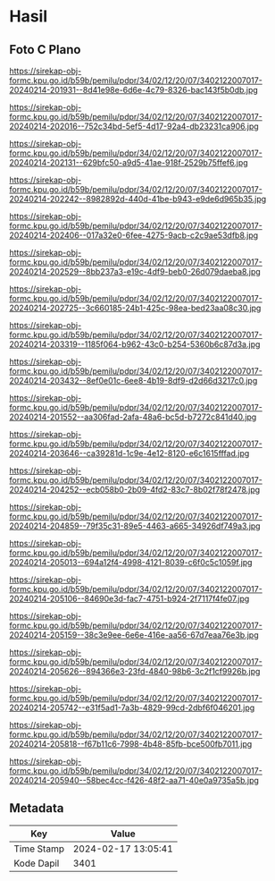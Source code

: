 # Hasil

## Foto C Plano

https://sirekap-obj-formc.kpu.go.id/b59b/pemilu/pdpr/34/02/12/20/07/3402122007017-20240214-201931--8d41e98e-6d6e-4c79-8326-bac143f5b0db.jpg

https://sirekap-obj-formc.kpu.go.id/b59b/pemilu/pdpr/34/02/12/20/07/3402122007017-20240214-202016--752c34bd-5ef5-4d17-92a4-db23231ca906.jpg

https://sirekap-obj-formc.kpu.go.id/b59b/pemilu/pdpr/34/02/12/20/07/3402122007017-20240214-202131--629bfc50-a9d5-41ae-918f-2529b75ffef6.jpg

https://sirekap-obj-formc.kpu.go.id/b59b/pemilu/pdpr/34/02/12/20/07/3402122007017-20240214-202242--8982892d-440d-41be-b943-e9de6d965b35.jpg

https://sirekap-obj-formc.kpu.go.id/b59b/pemilu/pdpr/34/02/12/20/07/3402122007017-20240214-202406--017a32e0-6fee-4275-9acb-c2c9ae53dfb8.jpg

https://sirekap-obj-formc.kpu.go.id/b59b/pemilu/pdpr/34/02/12/20/07/3402122007017-20240214-202529--8bb237a3-e19c-4df9-beb0-26d079daeba8.jpg

https://sirekap-obj-formc.kpu.go.id/b59b/pemilu/pdpr/34/02/12/20/07/3402122007017-20240214-202725--3c660185-24b1-425c-98ea-bed23aa08c30.jpg

https://sirekap-obj-formc.kpu.go.id/b59b/pemilu/pdpr/34/02/12/20/07/3402122007017-20240214-203319--1185f064-b962-43c0-b254-5360b6c87d3a.jpg

https://sirekap-obj-formc.kpu.go.id/b59b/pemilu/pdpr/34/02/12/20/07/3402122007017-20240214-203432--8ef0e01c-6ee8-4b19-8df9-d2d66d3217c0.jpg

https://sirekap-obj-formc.kpu.go.id/b59b/pemilu/pdpr/34/02/12/20/07/3402122007017-20240214-201552--aa306fad-2afa-48a6-bc5d-b7272c841d40.jpg

https://sirekap-obj-formc.kpu.go.id/b59b/pemilu/pdpr/34/02/12/20/07/3402122007017-20240214-203646--ca39281d-1c9e-4e12-8120-e6c1615fffad.jpg

https://sirekap-obj-formc.kpu.go.id/b59b/pemilu/pdpr/34/02/12/20/07/3402122007017-20240214-204252--ecb058b0-2b09-4fd2-83c7-8b02f78f2478.jpg

https://sirekap-obj-formc.kpu.go.id/b59b/pemilu/pdpr/34/02/12/20/07/3402122007017-20240214-204859--79f35c31-89e5-4463-a665-34926df749a3.jpg

https://sirekap-obj-formc.kpu.go.id/b59b/pemilu/pdpr/34/02/12/20/07/3402122007017-20240214-205013--694a12f4-4998-4121-8039-c6f0c5c1059f.jpg

https://sirekap-obj-formc.kpu.go.id/b59b/pemilu/pdpr/34/02/12/20/07/3402122007017-20240214-205106--84690e3d-fac7-4751-b924-2f7117f4fe07.jpg

https://sirekap-obj-formc.kpu.go.id/b59b/pemilu/pdpr/34/02/12/20/07/3402122007017-20240214-205159--38c3e9ee-6e6e-416e-aa56-67d7eaa76e3b.jpg

https://sirekap-obj-formc.kpu.go.id/b59b/pemilu/pdpr/34/02/12/20/07/3402122007017-20240214-205626--894366e3-23fd-4840-98b6-3c2f1cf9926b.jpg

https://sirekap-obj-formc.kpu.go.id/b59b/pemilu/pdpr/34/02/12/20/07/3402122007017-20240214-205742--e31f5ad1-7a3b-4829-99cd-2dbf6f046201.jpg

https://sirekap-obj-formc.kpu.go.id/b59b/pemilu/pdpr/34/02/12/20/07/3402122007017-20240214-205818--f67b11c6-7998-4b48-85fb-bce500fb7011.jpg

https://sirekap-obj-formc.kpu.go.id/b59b/pemilu/pdpr/34/02/12/20/07/3402122007017-20240214-205940--58bec4cc-f426-48f2-aa71-40e0a9735a5b.jpg


## Metadata

| Key        | Value               |
| ---------- | ------------------- |
| Time Stamp | 2024-02-17 13:05:41 |
| Kode Dapil | 3401                |



